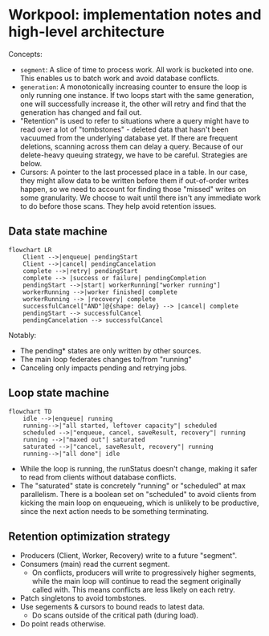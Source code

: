 # Workpool: implementation notes and high-level architecture

Concepts:

- `segment`: A slice of time to process work. All work is bucketed into one.
  This enables us to batch work and avoid database conflicts.
- `generation`: A monotonically increasing counter to ensure the loop is
  only running one instance. If two loops start with the same generation,
  one will successfully increase it, the other will retry and find that the
  generation has changed and fail out.
- "Retention" is used to refer to situations where a query might have to read
  over a lot of "tombstones" - deleted data that hasn't been vacuumed from the
  underlying database yet. If there are frequent deletions, scanning across them
  can delay a query. Because of our delete-heavy queuing strategy, we have to be
  careful. Strategies are below.
- Cursors: A pointer to the last processed place in a table. In our case, they
  might allow data to be written before them if out-of-order writes happen, so
  we need to account for finding those "missed" writes on some granularity. We
  choose to wait until there isn't any immediate work to do before those scans.
  They help avoid retention issues.

## Data state machine

```mermaid
flowchart LR
    Client -->|enqueue| pendingStart
    Client -->|cancel| pendingCancelation
    complete -->|retry| pendingStart
    complete --> |success or failure| pendingCompletion
    pendingStart -->|start| workerRunning["worker running"]
    workerRunning -->|worker finished| complete
    workerRunning --> |recovery| complete
    successfulCancel["AND"]@{shape: delay} --> |cancel| complete
    pendingStart --> successfulCancel
    pendingCancelation --> successfulCancel
```

Notably:

- The pending\* states are only written by other sources.
- The main loop federates changes to/from "running"
- Canceling only impacts pending and retrying jobs.

## Loop state machine

```mermaid
flowchart TD
    idle -->|enqueue| running
    running-->|"all started, leftover capacity"| scheduled
    scheduled -->|"enqueue, cancel, saveResult, recovery"| running
    running -->|"maxed out"| saturated
    saturated -->|"cancel, saveResult, recovery"| running
    running-->|"all done"| idle
```

- While the loop is running, the runStatus doesn't change, making it safer to
  read from clients without database conflicts.
- The "saturated" state is concretely "running" or "scheduled" at max
  parallelism. There is a boolean set on "scheduled" to avoid clients from
  kicking the main loop on enqueueing, which is unlikely to be productive, since
  the next action needs to be something terminating.

## Retention optimization strategy

- Producers (Client, Worker, Recovery) write to a future "segment".
- Consumers (main) read the current segment.
  - On conflicts, producers will write to progressively higher segments, while
    the main loop will continue to read the segment originally called with.
    This means conflicts are less likely on each retry.
- Patch singletons to avoid tombstones.
- Use segements & cursors to bound reads to latest data.
  - Do scans outside of the critical path (during load).
- Do point reads otherwise.
